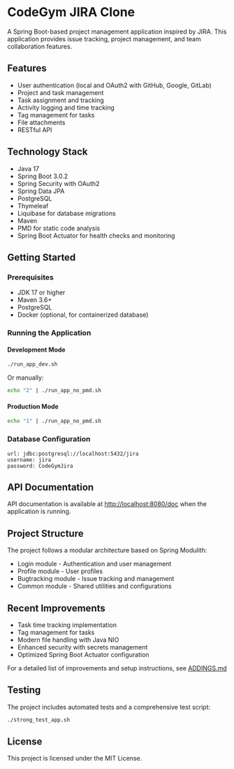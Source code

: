 # CodeGym JIRA Clone

A Spring Boot-based project management application inspired by JIRA. This application provides issue tracking, project management, and team collaboration features.

## Features

- User authentication (local and OAuth2 with GitHub, Google, GitLab)
- Project and task management
- Task assignment and tracking
- Activity logging and time tracking
- Tag management for tasks
- File attachments
- RESTful API

## Technology Stack

- Java 17
- Spring Boot 3.0.2
- Spring Security with OAuth2
- Spring Data JPA
- PostgreSQL
- Thymeleaf
- Liquibase for database migrations
- Maven
- PMD for static code analysis
- Spring Boot Actuator for health checks and monitoring

## Getting Started

### Prerequisites

- JDK 17 or higher
- Maven 3.6+
- PostgreSQL
- Docker (optional, for containerized database)

### Running the Application

#### Development Mode

```bash
./run_app_dev.sh
```

Or manually:

```bash
echo "2" | ./run_app_no_pmd.sh
```

#### Production Mode

```bash
echo "1" | ./run_app_no_pmd.sh
```

### Database Configuration

```
url: jdbc:postgresql://localhost:5432/jira
username: jira
password: CodeGymJira
```

## API Documentation

API documentation is available at [http://localhost:8080/doc](http://localhost:8080/doc) when the application is running.

## Project Structure

The project follows a modular architecture based on Spring Modulith:
- Login module - Authentication and user management
- Profile module - User profiles
- Bugtracking module - Issue tracking and management
- Common module - Shared utilities and configurations

## Recent Improvements

- Task time tracking implementation
- Tag management for tasks
- Modern file handling with Java NIO
- Enhanced security with secrets management
- Optimized Spring Boot Actuator configuration

For a detailed list of improvements and setup instructions, see [ADDINGS.md](ADDINGS.md)

## Testing

The project includes automated tests and a comprehensive test script:

```bash
./strong_test_app.sh
```

## License

This project is licensed under the MIT License.